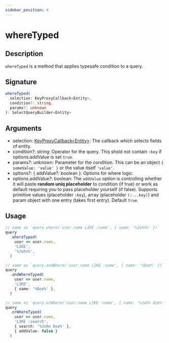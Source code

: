 ```yaml
---
sidebar_position: 4
---
```


# whereTyped

## Description
`whereTyped` is a method that applies typesafe condition to a query.

## Signature
```typescript
whereTyped(
  selection: KeyProxyCallback<Entity>,
  condition?: string,
  params?: unknown
): SelectQueryBuilder<Entity>
```

## Arguments
- selection: [KeyProxyCallback&lt;Entity&gt;](../types/KeyProxyCallback): The callback which selects fields of entity.
- condition?: string: Operator for the query. This shold not contain `:key` if options.addValue is set `true`.
- params?: unknown: Parameter for the condition. This can be an object `{ someValue: 'value' }` or the value itself `'value'`.
- options?: { addValue?: boolean }: Options for where logic.
- options.addValue?: boolean: The `addValue` option is controlling whether it will paste **random uniq placeholder** to condition (if true) or work as default requiring you to pass placeholder yourself (if false). Supports primitive values (placeholder `:key`), array (placeholder `(:...key)`) and param object with one entry (takes first entry). Default `true`.

## Usage

```typescript
// same as `query.where('user.name LIKE :name', { name: '%John%' })`
query
  .whereTyped(
    user => user.name,
    'LIKE',
    '%John%',
  )
```

```typescript
// same as `query.andWhere('user.name LIKE :name', { name: '%Doe%' })`
query
  .andWhereTyped(
    user => user.name,
    'LIKE',
    { name: '%Doe%' },
  )
```

```typescript
// same as `query.orWhere('user.name LIKE :name', { name: '%John Doe%' })`
query
  .orWhereTyped(
    user => user.name,
    'LIKE :search',
    { search: '%John Doe%' },
    { addValue: false }
  )
```
